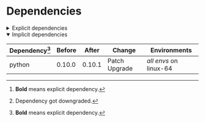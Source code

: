 # Dependencies

<details>
<summary>Explicit dependencies</summary>

|Dependency[^1]|Before|After|Change|Environments|
|-|-|-|-|-|
|**new-package**||0.10.1|Added|default on linux-64|
|**removed-package**|0.10.1||Removed|default on linux-64|
|**bpy**|0.10.1|2.10.1|Major Upgrade|default on linux-64|
|**polars**[^2]|0.10.0|0.9.1|Minor Downgrade|default on osx-arm64|
|**polars**|0.10.0|0.10.1|Patch Upgrade|lint on linux-64|
|**python**|0.10.0|0.10.1|Patch Upgrade|default on osx-arm64|
|**polars**|herads_0|herads_1|Only build string|default on linux-64|

</details>

<details open>
<summary>Implicit dependencies</summary>

|Dependency[^1]|Before|After|Change|Environments|
|-|-|-|-|-|
|python|0.10.0|0.10.1|Patch Upgrade|*all envs* on linux-64|

</details>

[^1]: **Bold** means explicit dependency.
[^2]: Dependency got downgraded.
